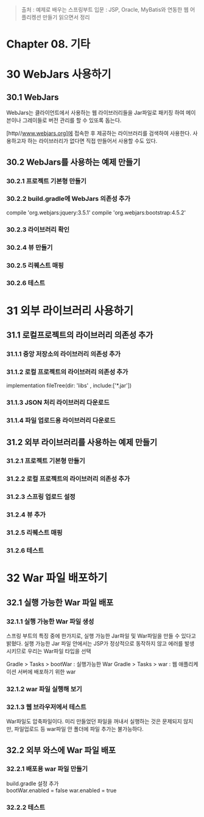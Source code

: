 > 출처 : 예제로 배우는 스프링부트 입문 : JSP, Oracle, MyBatis와 연동한 웹 어플리켕션 만들기 읽으면서 정리

# Chapter 08. 기타
# 30 WebJars 사용하기
## 30.1 WebJars
WebJars는 클라이언트에서 사용하는 웹 라이브러리들을 Jar파일로 패키징 하여 메이븐이나 그레이들로 버전 관리를 할 수 있또록 돕는다.

[http//www.webjars.org]에 접속한 후 제공하는 라이브러리를 검색하여 사용한다.
사용하고자 하는 라이브러리가 없다면 직접 만들어서 사용할 수도 있다.

## 30.2 WebJars를 사용하는 예제 만들기
### 30.2.1 프로젝트 기본형 만들기
### 30.2.2 build.gradle에 WebJars 의존성 추가
compile 'org.webjars:jquery:3.5.1'
compile 'org.webjars:bootstrap:4.5.2'

### 30.2.3 라이브러리 확인
### 30.2.4 뷰 만들기
### 30.2.5 리퀘스트 매핑
### 30.2.6 테스트

# 31 외부 라이브러리 사용하기
## 31.1 로컬프로젝트의 라이브러리 의존성 추가
### 31.1.1 중앙 저장소의 라이브러리 의존성 추가
### 31.1.2 로컬 프로젝트의 라이브러리 의존성 추가
implementation fileTree(dir: 'libs' , include:['*.jar'])
### 31.1.3 JSON 처리 라이브러리 다운로드
### 31.1.4 파일 업로드용 라이브러리 다운로드

## 31.2 외부 라이브러리를 사용하는 예제 만들기
### 31.2.1 프로젝트 기본형 만들기
### 31.2.2 로컬 프로젝트의 라이브러리 의존성 추가
### 31.2.3 스프링 업로드 설정
### 31.2.4 뷰 추가
### 31.2.5 리퀘스트 매핑
### 31.2.6 테스트

# 32 War 파일 배포하기
## 32.1 실행 가능한 War 파일 배포
### 32.1.1 실행 가능한 War 파일 생성
스프링 부트의 특징 중에 한가지로, 실행 가능한 Jar파일 및 War파일을 만들 수 있다고 밝혔다.
실행 가능한 Jar 파일 안에서는 JSP가 정상적으로 동작하지 않고 에러를 발생 시키므로 우리는 War파일 타입을 선택

Gradle > Tasks > bootWar : 실행가능한 War
Gradle > Tasks > war : 웹 애플리케이션 서버에 배포하기 위한 war

### 32.1.2 war 파일 실행해 보기
### 32.1.3 웹 브라우저에서 테스트
War파일도 압축파일이다. 미리 만들었던 파일을 꺼내서 실행하는 것은 문제되지 않지만, 파일업로드 등 war파일 안 폴더에 파일 추가는 불가능하다.

## 32.2 외부 와스에 War 파일 배포
### 32.2.1 배포용 war 파일 만들기
build.gradle 설정 추가  
bootWar.enabled = false
war.enabled = true

### 32.2.2 테스트
